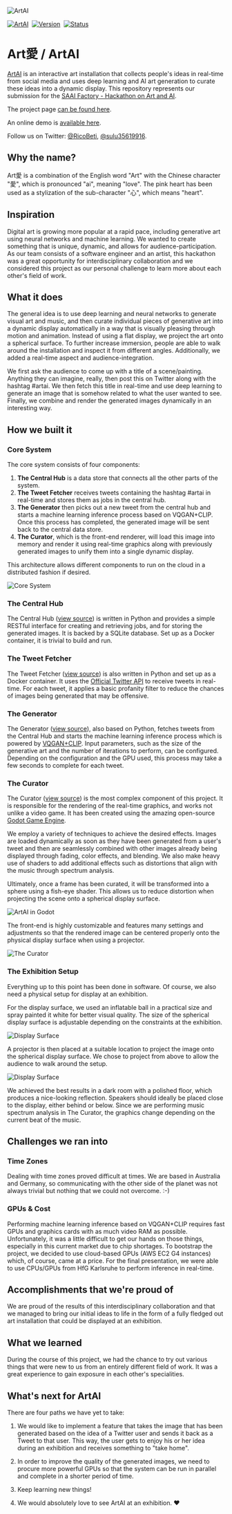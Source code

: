 ![ArtAI](docs/banner.png)

[![ArtAI](https://img.shields.io/badge/app-artai-ec6889.svg?style=for-the-badge)](https://artai.silentbyte.com)&nbsp;
[![Version](https://img.shields.io/badge/version-1.0-05A5CC.svg?style=for-the-badge)](https://artai.silentbyte.com)&nbsp;
[![Status](https://img.shields.io/badge/status-live-00B20E.svg?style=for-the-badge)](https://artai.silentbyte.com)


# Art愛 / ArtAI

[ArtAI](https://artai.silentbyte.com) is an interactive art installation that collects people's ideas in real-time from social media and uses deep learning and AI art generation to curate these ideas into a dynamic display. This repository represents our submission for the [SAAI Factory - Hackathon on Art and AI](https://devpost.com/software/art-artai).

The project page [can be found here](https://devpost.com/software/art-artai).

An online demo is [available here](https://artai.silentbyte.com).

Follow us on Twitter: [@RicoBeti](https://twitter.com/RicoBeti), [@sulu35619916](https://twitter.com/sulu35619916).


## Why the name?

Art愛 is a combination of the English word "Art" with the Chinese character "愛", which is pronounced "ai", meaning "love". The pink heart has been used as a stylization of the sub-character "心", which means "heart".


## Inspiration

Digital art is growing more popular at a rapid pace, including generative art using neural networks and machine learning. We wanted to create something that is unique, dynamic, and allows for audience-participation. As our team consists of a software engineer and an artist, this hackathon was a great opportunity for interdisciplinary collaboration and we considered this project as our personal challenge to learn more about each other's field of work.


## What it does

The general idea is to use deep learning and neural networks to generate visual art and music, and then curate individual pieces of generative art into a dynamic display automatically in a way that is visually pleasing through motion and animation. Instead of using a flat display, we project the art onto a spherical surface. To further increase immersion, people are able to walk around the installation and inspect it from different angles. Additionally, we added a real-time aspect and audience-integration.

We first ask the audience to come up with a title of a scene/painting. Anything they can imagine, really, then post this on Twitter along with the hashtag #artai. We then fetch this title in real-time and use deep learning to generate an image that is somehow related to what the user wanted to see. Finally, we combine and render the generated images dynamically in an interesting way.


## How we built it

### Core System

The core system consists of four components:

1. **The Central Hub** is a data store that connects all the other parts of the system.
2. **The Tweet Fetcher** receives tweets containing the hashtag #artai in real-time and stores them as jobs in the central hub.
3. **The Generator** then picks out a new tweet from the central hub and starts a machine learning inference process based on VQGAN+CLIP. Once this process has completed, the generated image will be sent back to the central data store.
4. **The Curator**, which is the front-end renderer, will load this image into memory and render it using real-time graphics along with previously generated images to unify them into a single dynamic display.

This architecture allows different components to run on the cloud in a distributed fashion if desired.

![Core System](docs/system.png)


### The Central Hub

The Central Hub ([view source](https://github.com/SilentByte/artai/tree/master/hub)) is written in Python and provides a simple RESTful interface for creating and retrieving jobs, and for storing the generated images. It is backed by a SQLite database. Set up as a Docker container, it is trivial to build and run.


### The Tweet Fetcher

The Tweet Fetcher ([view source](https://github.com/SilentByte/artai/tree/master/twitter)) is also written in Python and set up as a Docker container. It uses the [Official Twitter API](https://developer.twitter.com/en/portal/products) to receive tweets in real-time. For each tweet, it applies a basic profanity filter to reduce the chances of images being generated that may be offensive.


### The Generator

The Generator ([view source](https://github.com/SilentByte/artai/tree/master/generator)), also based on Python, fetches tweets from the Central Hub and starts the machine learning inference process which is powered by [VQGAN+CLIP](https://github.com/nerdyrodent/VQGAN-CLIP.git). Input parameters, such as the size of the generative art and the number of iterations to perform, can be configured. Depending on the configuration and the GPU used, this process may take a few seconds to complete for each tweet.


### The Curator

The Curator ([view source](https://github.com/SilentByte/artai/tree/master/renderer)) is the most complex component of this project. It is responsible for the rendering of the real-time graphics, and works not unlike a video game. It has been created using the amazing open-source [Godot Game Engine](https://godotengine.org).

We employ a variety of techniques to achieve the desired effects. Images are loaded dynamically as soon as they have been generated from a user's tweet and then are seamlessly combined with other images already being displayed through fading, color effects, and blending. We also make heavy use of shaders to add additional effects such as distortions that align with the music through spectrum analysis.

Ultimately, once a frame has been curated, it will be transformed into a sphere using a fish-eye shader. This allows us to reduce distortion when projecting the scene onto a spherical display surface.

![ArtAI in Godot](docs/godot.jpg)

The front-end is highly customizable and features many settings and adjustments so that the rendered image can be centered properly onto the physical display surface when using a projector.

![The Curator](docs/curator.jpg)


### The Exhibition Setup

Everything up to this point has been done in software. Of course, we also need a physical setup for display at an exhibition.

For the display surface, we used an inflatable ball in a practical size and spray painted it white for better visual quality. The size of the spherical display surface is adjustable depending on the constraints at the exhibition.

![Display Surface](docs/display_surface.jpg)

A projector is then placed at a suitable location to project the image onto the spherical display surface. We chose to project from above to allow the audience to walk around the setup.

![Display Surface](docs/setup.jpg)

We achieved the best results in a dark room with a polished floor, which produces a nice-looking reflection. Speakers should ideally be placed close to the display, either behind or below. Since we are performing music spectrum analysis in The Curator, the graphics change depending on the current beat of the music.



## Challenges we ran into

### Time Zones

Dealing with time zones proved difficult at times. We are based in Australia and Germany, so communicating with the other side of the planet was not always trivial but nothing that we could not overcome. :-)


### GPUs & Cost

Performing machine learning inference based on VQGAN+CLIP requires fast GPUs and graphics cards with as much video RAM as possible. Unfortunately, it was a little difficult to get our hands on those things, especially in this current market due to chip shortages. To bootstrap the project, we decided to use cloud-based GPUs (AWS EC2 G4 instances) which, of course, came at a price. For the final presentation, we were able to use CPUs/GPUs from HfG Karlsruhe to perform inference in real-time.


## Accomplishments that we're proud of

We are proud of the results of this interdisciplinary collaboration and that we managed to bring our initial ideas to life in the form of a fully fledged out art installation that could be displayed at an exhibition.


## What we learned

During the course of this project, we had the chance to try out various things that were new to us from an entirely different field of work. It was a great experience to gain exposure in each other's specialities.


## What's next for ArtAI

There are four paths we have yet to take:

1) We would like to implement a feature that takes the image that has been generated based on the idea of a Twitter user and sends it back as a Tweet to that user. This way, the user gets to enjoy his or her idea during an exhibition and receives something to "take home".

2) In order to improve the quality of the generated images, we need to procure more powerful GPUs so that the system can be run in parallel and complete in a shorter period of time.

3) Keep learning new things!

4) We would absolutely love to see ArtAI at an exhibition. ❤️
